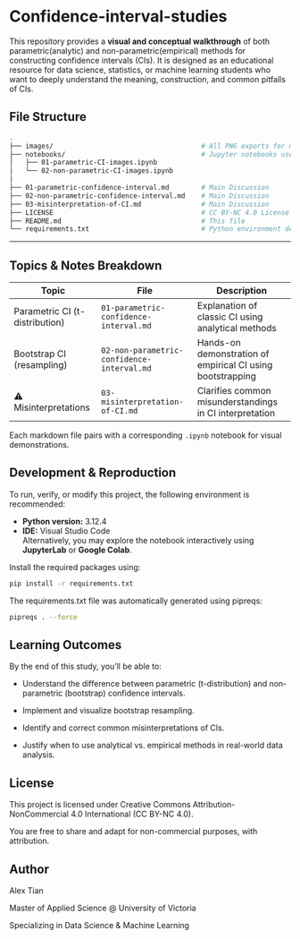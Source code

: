 # Confidence-interval-studies

This repository provides a **visual and conceptual walkthrough** of both parametric(analytic) and non-parametric(empirical) methods for constructing confidence intervals (CIs). It is designed as an educational resource for data science, statistics, or machine learning students who want to deeply understand the meaning, construction, and common pitfalls of CIs.

## File Structure

```bash
.
├── images/                                     # All PNG exports for markdown embedding
├── notebooks/                                  # Jupyter notebooks used to generate supporting diagrams
│   ├── 01-parametric-CI-images.ipynb
│   └── 02-non-parametric-CI-images.ipynb
│   
├── 01-parametric-confidence-interval.md        # Main Discussion
├── 02-non-parametric-confidence-interval.md    # Main Discussion
├── 03-misinterpretation-of-CI.md               # Main Discussion
├── LICENSE                                     # CC BY-NC 4.0 License
├── README.md                                   # This file
└── requirements.txt                            # Python environment dependencies
```

---

## Topics & Notes Breakdown

| Topic | File | Description |
|-------|------|-------------|
| Parametric CI (t-distribution) | `01-parametric-confidence-interval.md` | Explanation of classic CI using analytical methods |
| Bootstrap CI (resampling) | `02-non-parametric-confidence-interval.md` | Hands-on demonstration of empirical CI using bootstrapping |
| ⚠️ Misinterpretations | `03-misinterpretation-of-CI.md` | Clarifies common misunderstandings in CI interpretation |

Each markdown file pairs with a corresponding `.ipynb` notebook for visual demonstrations.

## Development & Reproduction

To run, verify, or modify this project, the following environment is recommended:

- **Python version:** 3.12.4  
- **IDE:** Visual Studio Code  
  Alternatively, you may explore the notebook interactively using **JupyterLab** or **Google Colab**.

Install the required packages using:

```bash
pip install -r requirements.txt
```

The requirements.txt file was automatically generated using pipreqs:

```bash
pipreqs . --force
```

## Learning Outcomes

By the end of this study, you’ll be able to:

- Understand the difference between parametric (t-distribution) and non-parametric (bootstrap) confidence intervals.

- Implement and visualize bootstrap resampling.

- Identify and correct common misinterpretations of CIs.

- Justify when to use analytical vs. empirical methods in real-world data analysis.

## License

This project is licensed under Creative Commons Attribution-NonCommercial 4.0 International (CC BY-NC 4.0).

You are free to share and adapt for non-commercial purposes, with attribution.

## Author

Alex Tian

Master of Applied Science @ University of Victoria

Specializing in Data Science & Machine Learning